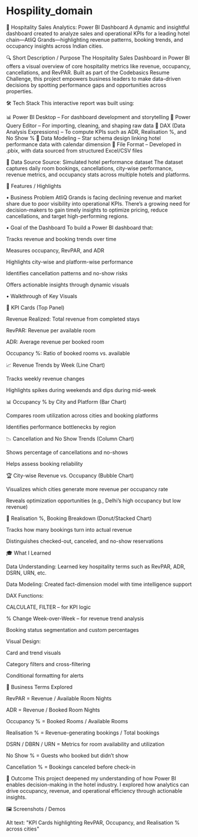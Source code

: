 # Hospility_domain
🏨 Hospitality Sales Analytics: Power BI Dashboard
A dynamic and insightful dashboard created to analyze sales and operational KPIs for a leading hotel chain—AtliQ Grands—highlighting revenue patterns, booking trends, and occupancy insights across Indian cities.

🔍 Short Description / Purpose
The Hospitality Sales Dashboard in Power BI offers a visual overview of core hospitality metrics like revenue, occupancy, cancellations, and RevPAR. Built as part of the Codebasics Resume Challenge, this project empowers business leaders to make data-driven decisions by spotting performance gaps and opportunities across properties.

🛠 Tech Stack
This interactive report was built using:

📊 Power BI Desktop – For dashboard development and storytelling
🔄 Power Query Editor – For importing, cleaning, and shaping raw data
🧠 DAX (Data Analysis Expressions) – To compute KPIs such as ADR, Realisation %, and No Show %
🧱 Data Modeling – Star schema design linking hotel performance data with calendar dimension
📁 File Format – Developed in .pbix, with data sourced from structured Excel/CSV files

📂 Data Source
Source: Simulated hotel performance dataset
The dataset captures daily room bookings, cancellations, city-wise performance, revenue metrics, and occupancy stats across multiple hotels and platforms.

🌟 Features / Highlights

• Business Problem
AtliQ Grands is facing declining revenue and market share due to poor visibility into operational KPIs. There’s a growing need for decision-makers to gain timely insights to optimize pricing, reduce cancellations, and target high-performing regions.

• Goal of the Dashboard
To build a Power BI dashboard that:

Tracks revenue and booking trends over time

Measures occupancy, RevPAR, and ADR

Highlights city-wise and platform-wise performance

Identifies cancellation patterns and no-show risks

Offers actionable insights through dynamic visuals

• Walkthrough of Key Visuals

🔹 KPI Cards (Top Panel)

Revenue Realized: Total revenue from completed stays

RevPAR: Revenue per available room

ADR: Average revenue per booked room

Occupancy %: Ratio of booked rooms vs. available

📈 Revenue Trends by Week (Line Chart)

Tracks weekly revenue changes

Highlights spikes during weekends and dips during mid-week

📊 Occupancy % by City and Platform (Bar Chart)

Compares room utilization across cities and booking platforms

Identifies performance bottlenecks by region

📉 Cancellation and No Show Trends (Column Chart)

Shows percentage of cancellations and no-shows

Helps assess booking reliability

🏆 City-wise Revenue vs. Occupancy (Bubble Chart)

Visualizes which cities generate more revenue per occupancy rate

Reveals optimization opportunities (e.g., Delhi’s high occupancy but low revenue)

💼 Realisation %, Booking Breakdown (Donut/Stacked Chart)

Tracks how many bookings turn into actual revenue

Distinguishes checked-out, canceled, and no-show reservations

🎓 What I Learned

Data Understanding: Learned key hospitality terms such as RevPAR, ADR, DSRN, URN, etc.

Data Modeling: Created fact-dimension model with time intelligence support

DAX Functions:

CALCULATE, FILTER – for KPI logic

% Change Week-over-Week – for revenue trend analysis

Booking status segmentation and custom percentages

Visual Design:

Card and trend visuals

Category filters and cross-filtering

Conditional formatting for alerts

📘 Business Terms Explored

RevPAR = Revenue / Available Room Nights

ADR = Revenue / Booked Room Nights

Occupancy % = Booked Rooms / Available Rooms

Realisation % = Revenue-generating bookings / Total bookings

DSRN / DBRN / URN = Metrics for room availability and utilization

No Show % = Guests who booked but didn’t show

Cancellation % = Bookings canceled before check-in

📌 Outcome
This project deepened my understanding of how Power BI enables decision-making in the hotel industry. I explored how analytics can drive occupancy, revenue, and operational efficiency through actionable insights.

🖼️ Screenshots / Demos

Alt text: "KPI Cards highlighting RevPAR, Occupancy, and Realisation % across cities"
